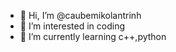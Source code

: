 - 👋 Hi, I’m @caubemikolantrinh
- 👀 I’m interested in coding
- 🌱 I’m currently learning c++,python


<!---
caubemikolantrinh/caubemikolantrinh is a ✨ special ✨ repository because its `README.md` (this file) appears on your GitHub profile.
You can click the Preview link to take a look at your changes.
--->
